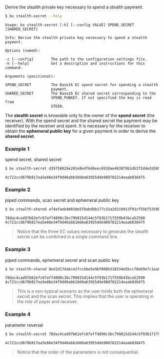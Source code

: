 Derive the stealth private key necessary to spend a stealth payment.
```sh
$ bx stealth-secret --help
```
```
Usage: bx stealth-secret [-h] [--config VALUE] SPEND_SECRET              
[SHARED_SECRET]                                                          

Info: Derive the stealth private key necessary to spend a stealth        
payment.                                                                 

Options (named):

-c [--config]        The path to the configuration settings file.        
-h [--help]          Get a description and instructions for this command.

Arguments (positional):

SPEND_SECRET         The Base16 EC spend secret for spending a stealth   
                     payment.                                            
SHARED_SECRET        The Base16 EC shared secret corresponding to the    
                     SPEND_PUBKEY. If not specified the key is read from 
                     STDIN.
```

The **stealth secret** is knowable only to the owner of the **spend secret** (the receiver). With the spend secret and the shared secret the payment may be identified by the receiver and spent. It is necessary for the receiver to obtain the **ephemeral public key** for a given payment in order to derive the **shared secret**.

### Example 1
spend secret, shared secret
```sh
$ bx stealth-secret d39758028e201e8edf6d6eec6910ae4038f9b1db3f2d4e2d109ed833be94a026 78dac4cad97b62efc67aff4890c3bc799815d144c5f93b171f559b43bca52590
```
```
4c721ccd679b817ea5e86e34f9d46abb1660a63955dde908702214eaab038475
```
### Example 2
piped commands, scan secret and ephemeral public key
```sh
$ bx stealth-shared af4afaeb40810e5f8abdbb177c31a2d310913f91cf556f5350bca10cbfe8b9ec 0247140d2811498679fe9a0467a75ac7aa581476c102d27377bc0232635af8ad36 | bx stealth-secret d39758028e201e8edf6d6eec6910ae4038f9b1db3f2d4e2d109ed833be94a026
```
```
78dac4cad97b62efc67aff4890c3bc799815d144c5f93b171f559b43bca52590
4c721ccd679b817ea5e86e34f9d46abb1660a63955dde908702214eaab038475
```

> Notice that the three EC values necessary to generate the stealth secret can be combined in a single command line.

### Example 3
piped commands, ephemeral secret and scan public key
```sh
$ bx stealth-shared 8ed1d17dabce1fccbbe5e9bf008b318334e5bcc78eb9e7c1ea850b7eb0ddb9c8 031bab84e687e36514eeaf5a017c30d32c1f59dd4ea6629da7970ca374513dd006 | bx stealth-secret  d39758028e201e8edf6d6eec6910ae4038f9b1db3f2d4e2d109ed833be94a026
```
```
78dac4cad97b62efc67aff4890c3bc799815d144c5f93b171f559b43bca52590
4c721ccd679b817ea5e86e34f9d46abb1660a63955dde908702214eaab038475
```

> This is a non-typical scenario as the user holds both the ephemeral secret and the scan secret. This implies that the user is operating in the role of payer and receiver.

### Example 4
parameter reversal
```sh
$ bx stealth-secret 78dac4cad97b62efc67aff4890c3bc799815d144c5f93b171f559b43bca52590 d39758028e201e8edf6d6eec6910ae4038f9b1db3f2d4e2d109ed833be94a026
```
```
4c721ccd679b817ea5e86e34f9d46abb1660a63955dde908702214eaab038475
```

> Notice that the order of the parameters is not consequential.